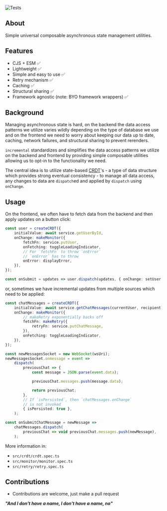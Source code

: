 ![Tests](https://github.com/nmathew98/incremental/actions/workflows/main.yml/badge.svg)

## About

Simple universal composable asynchronous state management utilities.

## Features

-   CJS + ESM ✅
-   Lightweight ✅
-   Simple and easy to use ✅
-   Retry mechanism ✅
-   Caching ✅
-   Structural sharing ✅
-   Framework agnostic (note: BYO framework wrappers) ✅

## Background

Managing asynchronous state is hard, on the backend the data access patterns we utilize varies wildly depending on the type of database we use and on the frontend we need to worry about keeping our data up to date, caching, network failures, and structural sharing to prevent rerenders.

`incremental` standardizes and simplifies the data access patterns we utilize on the backend and frontend by providing simple composable utilities allowing us to opt-in to the functionality we need.

The central idea is to utilize state-based [CRDT](https://en.wikipedia.org/wiki/Conflict-free_replicated_data_type)'s - a type of data structure which provides strong eventual consistency - to manage all data access, any changes to data are `dispatch`ed and applied by `dispatch` using `onChange`.

## Usage

On the frontend, we often have to fetch data from the backend and then apply updates on a button click:

```typescript
const user = createCRDT({
	initialValue: await service.getUserById,
	onChange: makeMonitor({
		fetchFn: service.putUser,
		onFetching: toggleLoadingIndicator,
		// For `fetchFn` to throw `onError`
		// `onError` has to throw
		onError: displayError,
	}),
});

const onSubmit = updates => user.dispatch(updates, { onChange: setUser });
```

or, sometimes we have incremental updates from multiple sources which need to be applied:

```typescript
const chatMessages = createCRDT({
	initialValue: await service.getChatMessages(currentUser, recipient),
	onChange: makeMonitor({
		// makeRetry exponentially backs off
		fetchFn: makeRetry({
			retryFn: service.putChatMessage,
		}),
		onFetching: toggleLoadingIndicator,
	}),
});

const newMessagesSocket = new WebSocket(wsUri);
newMessagesSocket.onmessage = event =>
	dispatch(
		previousChat => {
			const message = JSON.parse(event.data);

			previousChat.messages.push(message.data);

			return previousChat;
		},
		// If `isPersisted`, then `chatMessages.onChange`
		// is not invoked
		{ isPersisted: true },
	);

const onSubmitChatMessage = newMessage =>
	chatMessages.dispatch(
		previousChat => void previousChat.messages.push(newMessage),
	);
```

More information in:

-   `src/crdt/crdt.spec.ts`
-   `src/monitor/monitor.spec.ts`
-   `src/retry/retry.spec.ts`

## Contributions

-   Contributions are welcome, just make a pull request

**_"And I don't have a name, I don't have a name, no"_**
